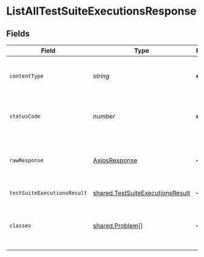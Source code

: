 # ListAllTestSuiteExecutionsResponse


## Fields

| Field                                                                                       | Type                                                                                        | Required                                                                                    | Description                                                                                 |
| ------------------------------------------------------------------------------------------- | ------------------------------------------------------------------------------------------- | ------------------------------------------------------------------------------------------- | ------------------------------------------------------------------------------------------- |
| `contentType`                                                                               | *string*                                                                                    | :heavy_check_mark:                                                                          | HTTP response content type for this operation                                               |
| `statusCode`                                                                                | *number*                                                                                    | :heavy_check_mark:                                                                          | HTTP response status code for this operation                                                |
| `rawResponse`                                                                               | [AxiosResponse](https://axios-http.com/docs/res_schema)                                     | :heavy_minus_sign:                                                                          | Raw HTTP response; suitable for custom response parsing                                     |
| `testSuiteExecutionsResult`                                                                 | [shared.TestSuiteExecutionsResult](../../../sdk/models/shared/testsuiteexecutionsresult.md) | :heavy_minus_sign:                                                                          | successful operation                                                                        |
| `classes`                                                                                   | [shared.Problem](../../../sdk/models/shared/problem.md)[]                                   | :heavy_minus_sign:                                                                          | problem with getting test suite executions from storage                                     |